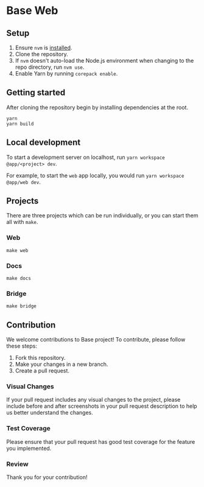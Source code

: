 # Base Web

## Setup

1. Ensure `nvm` is [installed](https://github.com/nvm-sh/nvm#install--update-script).
2. Clone the repository.
3. If `nvm` doesn't auto-load the Node.js environment when changing to the repo directory, run `nvm use`.
4. Enable Yarn by running `corepack enable`.

## Getting started

After cloning the repository begin by installing dependencies at the root.

```shell
yarn
yarn build
```

## Local development

To start a development server on localhost, run `yarn workspace @app/<project> dev`.

For example, to start the `web` app locally, you would run `yarn workspace @app/web dev`.

## Projects

There are three projects which can be run individually, or you can start them all with `make`.

### Web

```
make web
```

### Docs

```
make docs
```

### Bridge

```
make bridge
```

## Contribution

We welcome contributions to Base project! To contribute, please follow these steps:

1. Fork this repository.
2. Make your changes in a new branch.
3. Create a pull request.

### Visual Changes

If your pull request includes any visual changes to the project, please include before and after screenshots in your pull request description to help us better understand the changes.

### Test Coverage

Please ensure that your pull request has good test coverage for the feature you implemented.

### Review

Thank you for your contribution!
